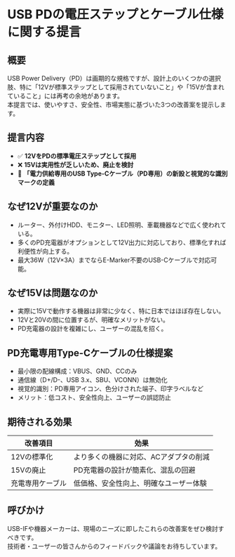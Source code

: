 # USB PDの電圧ステップとケーブル仕様に関する提言

## 概要
USB Power Delivery（PD）は画期的な規格ですが、設計上のいくつかの選択肢、特に「12Vが標準ステップとして採用されていないこと」や「15Vが含まれていること」には再考の余地があります。  
本提言では、使いやすさ、安全性、市場実態に基づいた3つの改善案を提示します。

## 提言内容
- ✅ **12VをPDの標準電圧ステップとして採用**
- ❌ **15Vは実用性が乏しいため、廃止を検討**
- 🔋 **「電力供給専用のUSB Type-Cケーブル（PD専用）の新設と視覚的な識別マークの定義**

## なぜ12Vが重要なのか
- ルーター、外付けHDD、モニター、LED照明、車載機器などで広く使われている。
- 多くのPD充電器がオプションとして12V出力に対応しており、標準化すれば利便性が向上する。
- 最大36W（12V×3A）までならE-Marker不要のUSB-Cケーブルで対応可能。

## なぜ15Vは問題なのか
- 実際に15Vで動作する機器は非常に少なく、特に日本ではほぼ存在しない。
- 12Vと20Vの間に位置するが、明確なメリットがない。
- PD充電器の設計を複雑にし、ユーザーの混乱を招く。

## PD充電専用Type-Cケーブルの仕様提案
- 最小限の配線構成：VBUS、GND、CCのみ
- 通信線（D+/D-、USB 3.x、SBU、VCONN）は無効化
- 視覚的識別：PD専用アイコン、色分けされた端子、印字ラベルなど
- メリット：低コスト、安全性向上、ユーザーの誤認防止

## 期待される効果

| 改善項目 | 効果 |
|----------|------|
| 12Vの標準化 | より多くの機器に対応、ACアダプタの削減 |
| 15Vの廃止 | PD充電器の設計が簡素化、混乱の回避 |
| 充電専用ケーブル | 低価格、安全性向上、明確なユーザー体験 |

## 呼びかけ
USB-IFや機器メーカーは、現場のニーズに即したこれらの改善案をぜひ検討すべきです。  
技術者・ユーザーの皆さんからのフィードバックや議論をお待ちしています。
